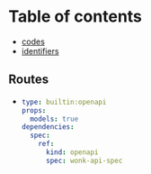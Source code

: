 # Table of contents

* [codes](README.md)
* [identifiers](identifiers.md)

## Routes

* ```yaml
  type: builtin:openapi
  props:
    models: true
  dependencies:
    spec:
      ref:
        kind: openapi
        spec: wonk-api-spec
  ```
